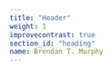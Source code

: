 ```yaml
---
title: "Header"
weight: 1
improvecontrast: true
section_id: "heading"
name: Brendan T. Murphy
---
```

